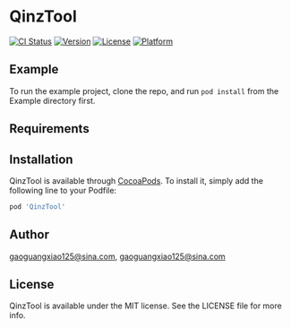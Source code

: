 # QinzTool

[![CI Status](https://img.shields.io/travis/gaoguangxiao125@sina.com/QinzTool.svg?style=flat)](https://travis-ci.org/gaoguangxiao125@sina.com/QinzTool)
[![Version](https://img.shields.io/cocoapods/v/QinzTool.svg?style=flat)](https://cocoapods.org/pods/QinzTool)
[![License](https://img.shields.io/cocoapods/l/QinzTool.svg?style=flat)](https://cocoapods.org/pods/QinzTool)
[![Platform](https://img.shields.io/cocoapods/p/QinzTool.svg?style=flat)](https://cocoapods.org/pods/QinzTool)

## Example

To run the example project, clone the repo, and run `pod install` from the Example directory first.

## Requirements

## Installation

QinzTool is available through [CocoaPods](https://cocoapods.org). To install
it, simply add the following line to your Podfile:

```ruby
pod 'QinzTool'
```

## Author

gaoguangxiao125@sina.com, gaoguangxiao125@sina.com

## License

QinzTool is available under the MIT license. See the LICENSE file for more info.
